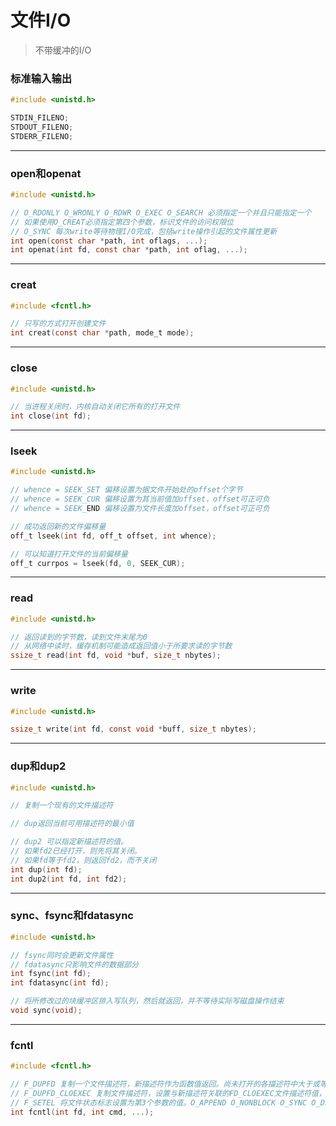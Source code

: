 # 文件I/O

> 不带缓冲的I/O

### 标准输入输出

```c
#include <unistd.h>

STDIN_FILENO;
STDOUT_FILENO;
STDERR_FILENO;
```

------

### open和openat

```c
#include <unistd.h>

// O_RDONLY O_WRONLY O_RDWR O_EXEC O_SEARCH 必须指定一个并且只能指定一个
// 如果使用O_CREAT必须指定第四个参数，标识文件的访问权限位
// O_SYNC 每次write等待物理I/O完成，包括write操作引起的文件属性更新
int open(const char *path, int oflags, ...);
int openat(int fd, const char *path, int oflag, ...);

```

------

### creat

```c
#include <fcntl.h>

// 只写的方式打开创建文件
int creat(const char *path, mode_t mode);
```

------

### close

```c
#include <unistd.h>

// 当进程关闭时，内核自动关闭它所有的打开文件
int close(int fd);
```

------

### lseek

```c
#include <unistd.h>

// whence = SEEK_SET 偏移设置为据文件开始处的offset个字节
// whence = SEEK_CUR 偏移设置为其当前值加offset，offset可正可负
// whence = SEEK_END 偏移设置为文件长度加offset，offset可正可负

// 成功返回新的文件偏移量
off_t lseek(int fd, off_t offset, int whence);

// 可以知道打开文件的当前偏移量
off_t currpos = lseek(fd, 0, SEEK_CUR);
```

------

### read

```c
#include <unistd.h>

// 返回读到的字节数，读到文件末尾为0
// 从网络中读时，缓存机制可能造成返回值小于所要求读的字节数
ssize_t read(int fd, void *buf, size_t nbytes);
```

------

### write

```c
#include <unistd.h>

ssize_t write(int fd, const void *buff, size_t nbytes);
```

------

### dup和dup2

```c
#include <unistd.h>

// 复制一个现有的文件描述符

// dup返回当前可用描述符的最小值

// dup2 可以指定新描述符的值。
// 如果fd2已经打开，则先将其关闭。
// 如果fd等于fd2，则返回fd2，而不关闭
int dup(int fd);
int dup2(int fd, int fd2);
```

------

### sync、fsync和fdatasync

```c
#include <unistd.h>

// fsync同时会更新文件属性
// fdatasync只影响文件的数据部分
int fsync(int fd);
int fdatasync(int fd);

// 将所修改过的块缓冲区排入写队列，然后就返回，并不等待实际写磁盘操作结束
void sync(void);
```

------

### fcntl

```c
#include <fcntl.h>

// F_DUPFD 复制一个文件描述符，新描述符作为函数值返回。尚未打开的各描述符中大于或等于第3个参数的最小值
// F_DUPFD_CLOEXEC 复制文件描述符，设置与新描述符关联的FD_CLOEXEC文件描述符值，返回新文件描述符
// F_SETEL 将文件状态标志设置为第3个参数的值。O_APPEND O_NONBLOCK O_SYNC O_DSYNC O_RSYNC O_FSYNC O_ASYNC
int fcntl(int fd, int cmd, ...);
```



















